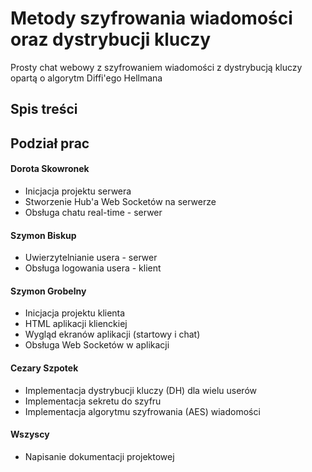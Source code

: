 # Metody szyfrowania wiadomości oraz dystrybucji kluczy
Prosty chat webowy z szyfrowaniem wiadomości z dystrybucją kluczy opartą o algorytm Diffi'ego Hellmana

## Spis treści

## Podział prac

#### Dorota Skowronek

* Inicjacja projektu serwera
* Stworzenie Hub'a Web Socketów na serwerze
* Obsługa chatu real-time - serwer

#### Szymon Biskup

* Uwierzytelnianie usera - serwer
* Obsługa logowania usera - klient


#### Szymon Grobelny

* Inicjacja projektu klienta
* HTML aplikacji klienckiej
* Wygląd ekranów aplikacji (startowy i chat)
* Obsługa Web Socketów w aplikacji

#### Cezary Szpotek

* Implementacja dystrybucji kluczy (DH) dla wielu userów
* Implementacja sekretu do szyfru
* Implementacja algorytmu szyfrowania (AES) wiadomości

#### Wszyscy

* Napisanie dokumentacji projektowej
